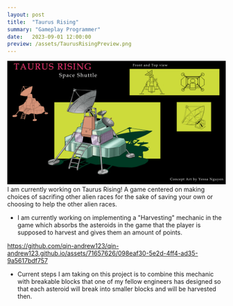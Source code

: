 ```yaml
---
layout: post
title:  "Taurus Rising"
summary: "Gameplay Programmer"
date:   2023-09-01 12:00:00
preview: /assets/TaurusRisingPreview.png
---
```

![Picture 1](/assets/SpaceShuttle.png)
I am currently working on Taurus Rising! A game centered on making choices of sacrifing other alien races for the sake of saving your own or choosing to help the other alien races.

- I am currently working on implementing a "Harvesting" mechanic in the game which absorbs the asteroids in the game that the player is supposed to harvest and gives them an amount of points.

https://github.com/qin-andrew123/qin-andrew123.github.io/assets/71657626/098eaf30-5e2d-4ff4-ad35-9a5617bdf757

- Current steps I am taking on this project is to combine this mechanic with breakable blocks that one of my fellow engineers has designed so that each asteroid will break into smaller blocks and will be harvested then.
